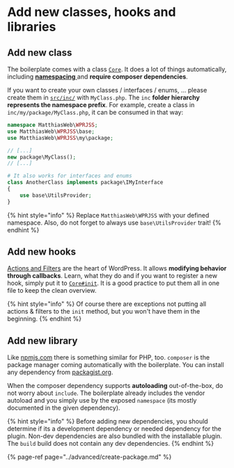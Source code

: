 # Add new classes, hooks and libraries

## Add new class

The boilerplate comes with a class [`Core`](predefined-classes.md#core). It does a lot of things automatically, including [**namespacing** ](https://www.php.net/manual/language.namespaces.php)and **require composer dependencies**.

If you want to create your own classes / interfaces / enums, ... please create them in [`src/inc/`](../usage/folder-structure/plugin.md#folder-structure) with `MyClass.php`. The `inc` **folder hierarchy represents the namespace prefix**. For example, create a class in `inc/my/package/MyClass.php`, it can be consumed in that way:

```php
namespace MatthiasWeb\WPRJSS;
use MatthiasWeb\WPRJSS\base;
use MatthiasWeb\WPRJSS\my\package;

// [...]
new package\MyClass();
// [...]

# It also works for interfaces and enums
class AnotherClass implements package\IMyInterface
{
    use base\UtilsProvider;
}
```

{% hint style="info" %}
Replace `MatthiasWeb\WPRJSS` with your defined namespace. Also, do not forget to always use `base\UtilsProvider` trait!
{% endhint %}

## Add new hooks

[Actions and Filters](https://developer.wordpress.org/plugins/hooks/) are the heart of WordPress. It allows **modifying behavior through callbacks**. Learn, what they do and if you want to register a new hook, simply put it to [`Core#init`](predefined-classes.md#core). It is a good practice to put them all in one file to keep the clean overview.

{% hint style="info" %}
Of course there are exceptions not putting all actions & filters to the `init` method, but you won't have them in the beginning.
{% endhint %}

## Add new library

Like [npmjs.com](https://www.npmjs.com/) there is something similar for PHP, too. `composer` is the package manager coming automatically with the boilerplate. You can install any dependency from [packagist.org](https://packagist.org/).

When the composer dependency supports **autoloading** out-of-the-box, do not worry about `include`. The boilerplate already includes the vendor autoload and you simply use by the exposed `namespace` (its mostly documented in the given dependency).

{% hint style="info" %}
Before adding new dependencies, you should determine if its a development dependency or needed dependency for the plugin. Non-dev dependencies are also bundled with the installable plugin. The `build` build does not contain any dev dependencies.
{% endhint %}

{% page-ref page="../advanced/create-package.md" %}

